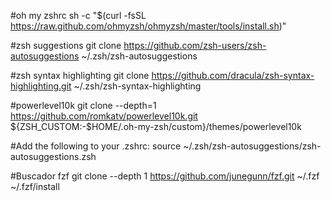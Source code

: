 #oh my zshrc
sh -c "$(curl -fsSL https://raw.github.com/ohmyzsh/ohmyzsh/master/tools/install.sh)"

#zsh suggestions
git clone https://github.com/zsh-users/zsh-autosuggestions ~/.zsh/zsh-autosuggestions

#zsh syntax highlighting
git clone https://github.com/dracula/zsh-syntax-highlighting.git ~/.zsh/zsh-syntax-highlighting

#powerlevel10k
git clone --depth=1 https://github.com/romkatv/powerlevel10k.git ${ZSH_CUSTOM:-$HOME/.oh-my-zsh/custom}/themes/powerlevel10k

#Add the following to your .zshrc:
source ~/.zsh/zsh-autosuggestions/zsh-autosuggestions.zsh

#Buscador fzf
git clone --depth 1 https://github.com/junegunn/fzf.git ~/.fzf
~/.fzf/install

